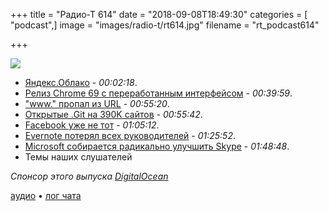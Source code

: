 +++
title = "Радио-Т 614"
date = "2018-09-08T18:49:30"
categories = [ "podcast",]
image = "images/radio-t/rt614.jpg"
filename = "rt_podcast614"

+++

![](https://radio-t.com/images/radio-t/rt614.jpg)

- [Яндекс.Облако](https://cloud.yandex.ru/docs) - *00:02:18*.
- [Релиз Chrome 69 с переработанным интерфейсом](http://www.opennet.ru/opennews/art.shtml?num=49227) - *00:39:59*.
- ["www." пропал из URL](https://bugs.chromium.org/p/chromium/issues/detail?id=881410) - *00:55:20*.
- [Открытые .Git на 390K сайтов](https://threatpost.com/open-git-directories-leave-390k-websites-vulnerable/137299/) - *00:55:42*.
- [Facebook уже не тот](http://www.pewresearch.org/fact-tank/2018/09/05/americans-are-changing-their-relationship-with-facebook/) - *01:05:12*.
- [Evernote потерял всех руководителей](https://techcrunch.com/2018/09/04/evernote-lost-its-cto-cfo-cpo-and-hr-head-in-the-last-month-as-it-eyes-another-fundraise/) - *01:25:52*.
- [Microsoft собирается радикально улучшить Skype](https://habr.com/post/422421/) - *01:48:48*.
- Темы наших слушателей

*Спонсор этого выпуска [DigitalOcean](https://do.co/radiot)*


[аудио](https://cdn.radio-t.com/rt_podcast614.mp3) • [лог чата](http://chat.radio-t.com/logs/radio-t-614.html)
<audio src="https://cdn.radio-t.com/rt_podcast614.mp3" preload="none"></audio>
